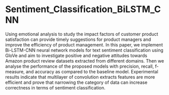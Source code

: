 # Sentiment_Classification_BiLSTM_CNN
Using emotional analysis to study the impact factors of customer product satisfaction can provide timely suggestions for product managers and improve the efficiency of product management. In this paper, we implement Bi-LSTM-CNN neural network models for text sentiment classification using GloVe and aim to investigate positive and negative attitudes towards Amazon product review datasets extracted from different domains. Then we analyse the performance of the proposed models with precision, recall, f-measure, and accuracy as compared to the baseline model. Experimental results indicate that multilayer of convolution extracts features are more efficient and prove that narrowing the category of data can increase correctness in terms of sentiment classification.
